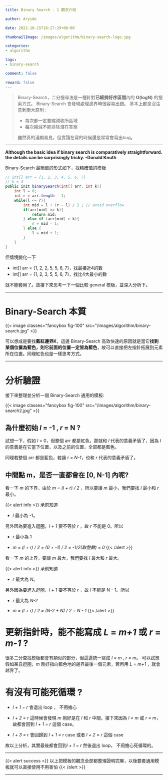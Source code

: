 ```yaml
---
title: Binary Search - 1 觀念介紹

author: Aryido

date: 2022-10-15T16:27:29+08:00

thumbnailImage: /images/algorithm/binary-search-logo.jpg

categories:
- algorithm

tags:
- binary-search

comment: false

reward: false
---
```

<!--BODY-->
> Binary-Search，二分搜尋法是一種針對**已經排好序區間**內的 **O(logN)** 的搜索方式。
> Binary-Search 會發現處理邊界時很容易出錯。 基本上都是沒注意到兩大原則 :
> - 每次都一定要縮減收所區域
> - 每次縮減不能排除潛在答案
>
>雖然真的淺顯易見，但實踐在寫的時候還是常常會寫出bug。

<!--more-->

---

**Although the basic idea if binary search is comparatively straightforward. the details can be surprisingly tricky.   -Donald Knuth**

Binary-Search 最簡單的形式如下，找精確值的模板
```java
// int[] arr = {1, 2, 3, 4, 5, 6, 7}
// k = 3
public init binarySearch(int[] arr, int k){
    int l = 0;
    int r = arr.length - 1;
    while(l <= r){
        int mid = l + (r - l) / 2 ; // avoid overflow
        if(arr[mid] == k){
            return mid;
        } else if (arr[mid] > k){
            r = mid - 1;
        } else {
            l = mid + 1;
        }
    }
}
```
但情境變化一下
- int[] arr = {1, 2, 2, 5, 5, 6, 7}，找最接近4的數
- int[] arr = {1, 2, 3, 5, 5, 6, 7}，找比4大最小的數

就不能套用了。故接下來思考一下一個比較 general 模板，並深入分析下。

---
# Binary-Search 本質
{{< image classes="fancybox fig-100" src="/images/algorithm/binary-search.jpg" >}}

可以想成是要找**藍紅邊界K**，這邊 Binary-Search 高效快速的原因就是當它**找到某個位置為藍色，則它前面的位置一定皆為藍色**，故可以直接把左指針拓展到元素所在位置。同理紅色也是一樣思考方式。

---
# 分析驗證
接下來整理並分析一個 Binary-Search 通用的模板:

{{< image classes="fancybox fig-100" src="/images/algorithm/binary-search2.jpg" >}}

## 為什麼初始  *l* = -1 , *r* = N ?
試想一下，假如 *l* = 0，但整個 arr 都是紅色，那就和 *l* 代表的意義矛盾了，因為 *l* 的意義是在它當下位置，以及之前的位置，全部都是藍色。

同理若整個 arr 都是藍色，若讓 *r* = *N-1*，也和 *r* 代表的意義矛盾了。

## 中間點 **m**，是否一直都會在 [0, N-1] 內呢?
看一下 *m* 的下界，由於 *m = (l + r) / 2* ，所以要讓 *m* 最小，我們要找 *l* 最小和 *r* 最小。

{{< alert info >}}
承前知道
- *l* 最小為 -1。

另外因為要進入迴圈，*l* + 1 要不等於 *r* ，故 *r* 不能是 0。所以
- *r* 最小為 1

- *m = (l + r) / 2 = (0 + -1) / 2 = -1/2(取整數) = 0*
{{< /alert >}}

看一下 *m* 的上界，要讓 *m* 最大，我們要找 *l* 最大和 *r* 最大。

{{< alert info >}}
承前知道
- *r* 最大為 *N*。

另外因為要進入迴圈，*l* + 1 要不等於 *r* ，故 *l* 不能是 N - 1。所以
- *r* 最大為 *N-2*

- *m = (l + r) / 2 = (N-2 + N) / 2 = N - 1*
{{< /alert >}}

# 更新指針時，能不能寫成 *L* = *m+1* 或 *r* = *m-1* ?

很多二分查找模板都會有類似的部分，但這邊統一寫成 *l = m* , *r = m*。
可以試想假如某自迴圈，*m* 剛好指向藍色地的邊界最後一個元素，若再用 *L* = *m+1* ，就會越界了。

# 有沒有可能死循環 ?
- *l + 1 = r*
會退出 loop ， 不用擔心

- *l + 2 = r*
這時候會發現 *m* 剛好是在 *l* 和 *r* 中間，接下來因為 *l = m* 或 *r = m*，故都會回到 *l + 1 = r* 這個 case。

- *l + 3 = r*
會回歸到 *l + 1 = r* case 或者 *l + 2 = r* 這個 case

故以上分析，其實最後都會回到*l + 1 = r* 然後退出 loop， 不用擔心死循環的。

---

{{< alert success >}}
以上把模板的觀念全部都整理證明完畢，以後要套通用模板就可以直接使用不用害怕
{{< /alert >}}


---